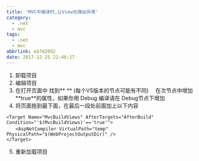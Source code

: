 ```yaml
---
title: 'MVC中编译时,让View也弹出异常'
category:
  - .net
  - mvc
tags:
  - .net
  - mvc
abbrlink: eb7d2892
date: 2017-12-25 22:46:17
---
```

1. 卸载项目
2. 编辑项目
3. 在打开页面中 找到** <PropertyGroup Condition=" '$(Configuration)|$(Platform)' == 'Debug|AnyCPU' "> ** (每个VS版本的节点可能有不同)
　在次节点中增加 **<MvcBuildViews>true</MvcBuildViews>**的属性，如果你用 Debug 编译请在 Debug节点下增加
4. 将页面拖到最下面，在最后一段处</Project>前面加上以下内容
```
<Target Name="MvcBuildViews" AfterTargets="AfterBuild" Condition="'$(MvcBuildViews)'=='true'">
　　<AspNetCompiler VirtualPath="temp" PhysicalPath="$(WebProjectOutputDir)" />
</Target>
```
5. 重新加载项目